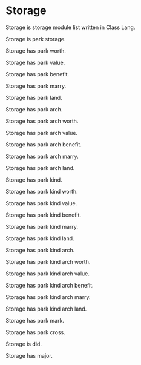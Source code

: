 # Storage

Storage is storage module list written in Class Lang.

Storage is park storage.

Storage has park worth.

Storage has park value.

Storage has park benefit.

Storage has park marry.

Storage has park land.

Storage has park arch.

Storage has park arch worth.

Storage has park arch value.

Storage has park arch benefit.

Storage has park arch marry.

Storage has park arch land.

Storage has park kind.

Storage has park kind worth.

Storage has park kind value.

Storage has park kind benefit.

Storage has park kind marry.

Storage has park kind land.

Storage has park kind arch.

Storage has park kind arch worth.

Storage has park kind arch value.

Storage has park kind arch benefit.

Storage has park kind arch marry.

Storage has park kind arch land.

Storage has park mark.

Storage has park cross.

Storage is did.

Storage has major.